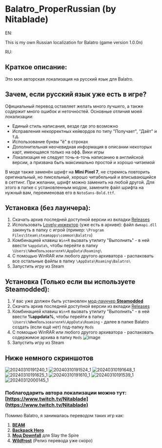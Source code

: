 # Balatro_ProperRussian (by Nitablade)
EN:

This is my own Russian localization for Balatro (game version 1.0.0n)

RU:
## Краткое описание:
Это моя авторская локализация на русский язык для Balatro.

## Зачем, если русский язык уже есть в игре?

Официальный перевод оставляет желать много лучшего, а также содержит много ошибок и неточностей. Основные отличия моей локализации:

- Единый стиль написания, везде где это возможно
- Исправления некорректных кейвордов по типу "Получает", "Даёт" и т.д.
- Использование буквы "ё" в строках
- Дополнительная неочевидная информация в описании некоторых карт, имеющаяся только на офф. Вики игры
- Локализация не следует точь-в-точь написанию в английской версии, а призвана быть максимально простой и хорошо читаемой

В моде также заменён шрифт на **Mini Pixel 7**, не стремясь повторить оригинальный, но пиксельный, хорошо читабельный и вписывающийся в сеттинг. При желании, шрифт можно заменить на любой другой. Для этого в папке с установленным модом, замените файл шрифта на нужный вам, переименовав его в ```NotoSans-Bold.ttf```.

## Установка (без лаунчера):
1. Скачать архив последней доступной версии из вкладки [Releases](https://github.com/Nitablade/Balatro_ProperRussian/releases)
2. Использовать [Lovely-инжектор](https://github.com/ethangreen-dev/lovely-injector/releases) (уже есть в архиве): файл ```dwmapi.dll``` закинуть в папку с игрой (пример: ```\Program Files\Steam\steamapps\common\Balatro```)
3. Комбинацией клавиш ```Win+R``` вызвать утилиту "Выполнить" - в ней ввести ```%appdata%```, чтобы перейти в папку ```\Users\%ИмяПользователя%\AppData\Roaming\```
4. С помощью WinRAR или любого другого архиватора - распаковать все остальные файлы в папку ```\AppData\Roaming\Balatro\```
5. Запустить игру из Steam

## Установка (Только если вы используете Steamodded):
1. У вас уже должен быть установлен [мод-лаунчер **Steamodded**](https://github.com/Steamopollys/Steamodded)
2. Скачать архив последней доступной версии из вкладки [Releases](https://github.com/Nitablade/Balatro_ProperRussian/releases)
3. Комбинацией клавиш ```Win+R``` вызвать утилиту "Выполнить" - в ней ввести **%appdata%**, чтобы перейти в папку ```\Users\%ИмяПользователя%\AppData\Roaming``` - далее в папке Balatro создать (если ещё нет) под-папку ```Mods```
4. С помощью WinRAR или любого другого архиватора - распаковать содержимое архива в папку ```Mods```
![image](https://github.com/Nitablade/Balatro_ProperRussian/assets/109508685/d43bcc0e-b3c2-4cc6-930a-38ad98485d25)
5. Запустить игру из Steam

## Ниже немного скриншотов
![20240310191240_1](https://github.com/Nitablade/Balatro_ProperRussian/assets/109508685/8236fe84-7259-47f6-b9a7-7d194ba15195)
![20240310191524_1](https://github.com/Nitablade/Balatro_ProperRussian/assets/109508685/02724e7a-da85-4ee8-9e7d-80c1d0bcaae8)
![20240310191648_1](https://github.com/Nitablade/Balatro_ProperRussian/assets/109508685/6f63459f-451c-4271-a478-c9e03668674f)
![20240310191625_1](https://github.com/Nitablade/Balatro_ProperRussian/assets/109508685/eeb729fc-3d44-4eb0-a695-ebae7c23eea2)
![20240310191610_1](https://github.com/Nitablade/Balatro_ProperRussian/assets/109508685/d93e822e-47fb-407c-94e4-844bf164b654)
![20240310191539_1](https://github.com/Nitablade/Balatro_ProperRussian/assets/109508685/7b9a8354-f522-4400-a689-ee5e79a63219)
![20240312000145_1](https://github.com/Nitablade/Balatro_ProperRussian/assets/109508685/b5b94381-34af-4266-b829-58c6b0571b80)

### Поблагодарить автора локализации можно тут: [https://www.twitch.tv/Nitablade](https://www.twitch.tv/Nitablade)

Помимо Balatro, я занималась переводом таких игр как:
1) [**BEAM**](https://store.steampowered.com/app/1067430/Beam/)
2) [**Backpack Hero**](https://store.steampowered.com/app/1970580/Backpack_Hero/)
3) [**Мод Downfall**](https://steamcommunity.com/sharedfiles/filedetails/?id=1610056683&searchtext=Downfall) для Slay the Spire
4) [**Wildfrost**](https://store.steampowered.com/app/1811990/Wildfrost/) (Релиз перевода уже скоро)
